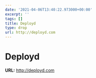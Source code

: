 ```yaml
---
date: '2021-04-06T13:40:22.973000+00:00'
excerpt: ''
tags: []
title: Deployd
type: drop
url: http://deployd.com
---
```


# Deployd

**URL:** http://deployd.com
